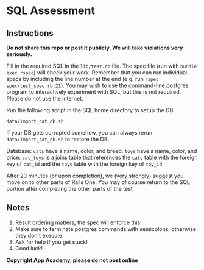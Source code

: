# SQL Assessment

## Instructions

**Do not share this repo or post it publicly. We will take violations
very seriously.**

Fill in the required SQL in the `lib/test.rb` file. The spec file (run with 
`bundle exec rspec`) will check your work. Remember that you can run 
individual specs by including the line number at the end (e.g. run 
`rspec spec/test_spec.rb:21`). You may wish to use the command-line postgres 
program to interactively experiment with SQL, but this is not required. Please 
do not use the internet.

Run the following script in the SQL home directory to setup the DB:

    data/import_cat_db.sh

If your DB gets corrupted somehow, you can always rerun `data/import_cat_db.sh`
to restore the DB.

Database: `cats` have a name, color, and breed.  `toys` have a name, color, and
price.  `cat_toys` is a joins table that references the `cats` table with the 
foreign key of `cat_id` and the `toys` table with the foreign key of `toy_id`.

After 20 minutes (or upon completion), we (very strongly) suggest you
move on to other parts of Rails One. You may of course return to the SQL portion
after completing the other parts of the test

## Notes

1. Result ordering matters; the spec will enforce this.
2. Make sure to terminate postgres commands with semicolons, otherwise
   they don't execute.
3. Ask for help if you get stuck!
4. Good luck!

**Copyright App Academy, please do not post online**